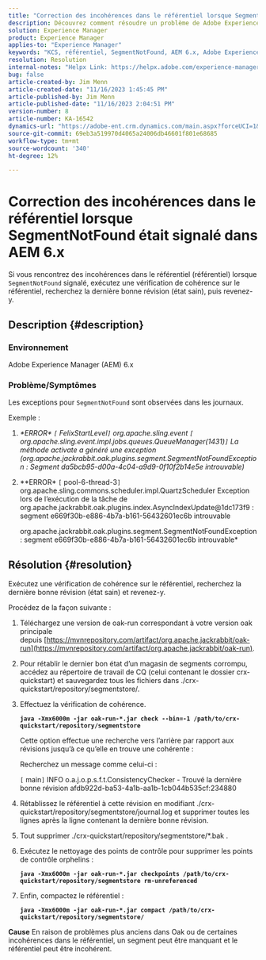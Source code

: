 ```yaml
---
title: "Correction des incohérences dans le référentiel lorsque SegmentNotFound était signalé dans AEM 6.x"
description: Découvrez comment résoudre un problème de Adobe Experience Manager 6.x qui présente des incohérences dans le référentiel lorsque SegmentNotFound est signalé.
solution: Experience Manager
product: Experience Manager
applies-to: "Experience Manager"
keywords: "KCS, référentiel, SegmentNotFound, AEM 6.x, Adobe Experience Manager 6.x, dépannage"
resolution: Resolution
internal-notes: "Helpx Link: https://helpx.adobe.com/experience-manager/kb/fix-inconsistencies-in-the-repository-when-segmentnotfound-issue.html"
bug: false
article-created-by: Jim Menn
article-created-date: "11/16/2023 1:45:45 PM"
article-published-by: Jim Menn
article-published-date: "11/16/2023 2:04:51 PM"
version-number: 8
article-number: KA-16542
dynamics-url: "https://adobe-ent.crm.dynamics.com/main.aspx?forceUCI=1&pagetype=entityrecord&etn=knowledgearticle&id=da78176d-8684-ee11-8179-6045bd006268"
source-git-commit: 69eb3a519970d4065a24006db46601f801e68685
workflow-type: tm+mt
source-wordcount: '340'
ht-degree: 12%

---
```


# Correction des incohérences dans le référentiel lorsque SegmentNotFound était signalé dans AEM 6.x


Si vous rencontrez des incohérences dans le référentiel (référentiel) lorsque `SegmentNotFound` signalé, exécutez une vérification de cohérence sur le référentiel, recherchez la dernière bonne révision (état sain), puis revenez-y.

## Description {#description}


### <b>Environnement</b>

Adobe Experience Manager (AEM) 6.x



### <b>Problème/Symptômes</b>

Les exceptions pour `SegmentNotFound` sont observées dans les journaux.

Exemple :

1. *\*ERROR\* `[` FelixStartLevel`]`  org.apache.sling.event `[` org.apache.sling.event.impl.jobs.queues.QueueManager(1431)`]`  La méthode activate a généré une exception (org.apache.jackrabbit.oak.plugins.segment.SegmentNotFoundException : Segment da5bcb95-d00a-4c04-a9d9-0f10f2b14e5e introuvable)*
2. *\*ERROR\* `[` pool-6-thread-3`]`  org.apache.sling.commons.scheduler.impl.QuartzScheduler Exception lors de l’exécution de la tâche de org.apache.jackrabbit.oak.plugins.index.AsyncIndexUpdate@1dc173f9 : segment e669f30b-e886-4b7a-b161-56432601ec6b introuvable

   org.apache.jackrabbit.oak.plugins.segment.SegmentNotFoundException : segment e669f30b-e886-4b7a-b161-56432601ec6b introuvable*



## Résolution {#resolution}


Exécutez une vérification de cohérence sur le référentiel, recherchez la dernière bonne révision (état sain) et revenez-y.

Procédez de la façon suivante :

1. Téléchargez une version de oak-run correspondant à votre version oak principale depuis [https://mvnrepository.com/artifact/org.apache.jackrabbit/oak-run](https://mvnrepository.com/artifact/org.apache.jackrabbit/oak-run).
2. Pour rétablir le dernier bon état d’un magasin de segments corrompu, accédez au répertoire de travail de CQ (celui contenant le dossier crx-quickstart) et sauvegardez tous les fichiers dans ./crx-quickstart/repository/segmentstore/.
3. Effectuez la vérification de cohérence.

   <b>`java -Xmx6000m -jar oak-run-*.jar check --bin=-1 /path/to/crx-quickstart/repository/segmentstore`</b>



   Cette option effectue une recherche vers l’arrière par rapport aux révisions jusqu’à ce qu’elle en trouve une cohérente :



   Recherchez un message comme celui-ci :

   `[` main`]`  INFO o.a.j.o.p.s.f.t.ConsistencyChecker - Trouvé la dernière bonne révision afdb922d-ba53-4a1b-aa1b-1cb044b535cf:234880


4. Rétablissez le référentiel à cette révision en modifiant ./crx-quickstart/repository/segmentstore/journal.log et supprimer toutes les lignes après la ligne contenant la dernière bonne révision.
5. Tout supprimer ./crx-quickstart/repository/segmentstore/\*.bak .
6. Exécutez le nettoyage des points de contrôle pour supprimer les points de contrôle orphelins :

   <b>`java -Xmx6000m -jar oak-run-*.jar checkpoints /path/to/crx-quickstart/repository/segmentstore rm-unreferenced`</b>


7. Enfin, compactez le référentiel :

   <b>`java -Xmx6000m -jar oak-run-*.jar compact /path/to/crx-quickstart/repository/segmentstore/`</b>



<b>Cause</b>
En raison de problèmes plus anciens dans Oak ou de certaines incohérences dans le référentiel, un segment peut être manquant et le référentiel peut être incohérent.
